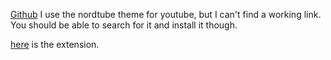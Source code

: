 [Github](https://userstyles.world/style/287/nordhub)
I use the nordtube theme for youtube, but I can't find a working link. You should be able to search for it and install it though.

[here](https://addons.mozilla.org/en-US/firefox/addon/styl-us/) is the extension.
